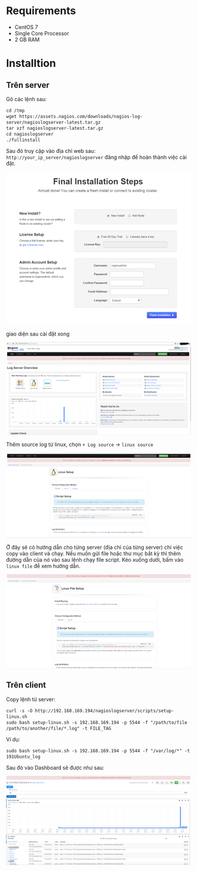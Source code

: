 # Requirements
- CentOS 7
- Single Core Processor
- 2 GB RAM

# Installtion
## Trên server
Gõ các lệnh sau:
    
    cd /tmp
    wget https://assets.nagios.com/downloads/nagios-log-server/nagioslogserver-latest.tar.gz
    tar xzf nagioslogserver-latest.tar.gz
    cd nagioslogserver
    ./fullinstall

Sau đó truy cập vào địa chỉ web sau: `http://your_ip_server/nagioslogserver` đăng nhập để hoàn thành việc cài đặt.

<img src = "Final Installation Steps.png">

giao diện sau cài đặt xong

<img src = "home.png">

Thêm source log từ linux, chọn `+ Log source` -> `linux source`

<img src = "linux_source.png">

Ở đây sẽ có hướng dẫn cho từng server (địa chỉ của từng server) chỉ việc copy vào client và chạy. Nếu muốn gửi file hoặc thư mục bắt kỳ thì thêm đường dẫn của nó vào sau lệnh chạy file script. Kéo xuống dưới, bấm vào `linux file` để xem hướng dẫn.

<img src = "linux_file.png">

## Trên client
Copy lệnh từ server:

    curl -s -O http://192.168.169.194/nagioslogserver/scripts/setup-linux.sh
    sudo bash setup-linux.sh -s 192.168.169.194 -p 5544 -f "/path/to/file /path/to/another/file/*.log" -t FILE_TAG

Ví dụ: 

    sudo bash setup-linux.sh -s 192.168.169.194 -p 5544 -f "/var/log/*" -t 191Ubuntu_log
  
 Sau đó vào Dashboard sẽ được như sau:
 
 <img src = "dashboard.png">



